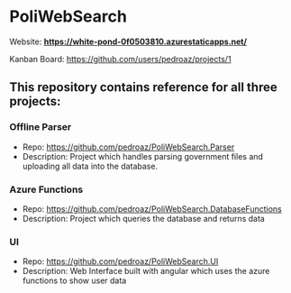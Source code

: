 # PoliWebSearch

Website:
**https://white-pond-0f0503810.azurestaticapps.net/**

Kanban Board:
https://github.com/users/pedroaz/projects/1

## This repository contains reference for all three projects:

### **Offline Parser**
* Repo: https://github.com/pedroaz/PoliWebSearch.Parser
* Description: Project which handles parsing government files and uploading all data into the database.
### **Azure Functions**
* Repo: https://github.com/pedroaz/PoliWebSearch.DatabaseFunctions
* Description: Project which queries the database and returns data
### **UI**
* Repo: https://github.com/pedroaz/PoliWebSearch.UI
* Description: Web Interface built with angular which uses the azure functions to show user data

